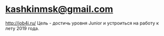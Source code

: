 # kashkinmsk@gmail.com
http://job4j.ru/
Цель - достичь уровня Junior и устроиться на работу к лету 2019 года. 
